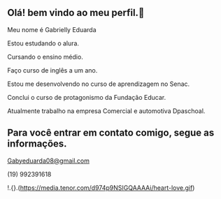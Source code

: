 ## Olá! bem vindo ao meu perfil.🌻

Meu nome é Gabrielly Eduarda

Estou estudando o alura.

Cursando o ensino médio.

Faço curso de inglês a um ano.

Estou me desenvolvendo no curso de aprendizagem no Senac.

Conclui o curso de protagonismo da Fundação Educar.

Atualmente trabalho na empresa Comercial e automotiva Dpaschoal.

## Para você entrar em contato comigo, segue as informações.

Gabyeduarda08@gmail.com

(19) 992391618


!.{}.(https://media.tenor.com/d974p9NSIGQAAAAi/heart-love.gif)

